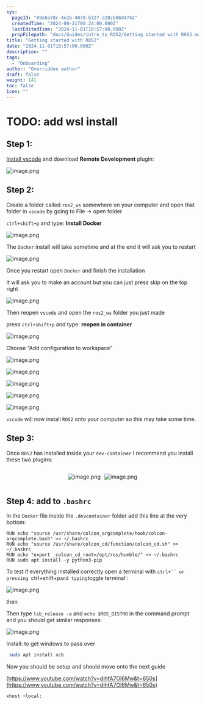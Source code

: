 ```yaml
---
sys:
  pageId: "89e0a78c-4e2b-4070-b327-d28cb0694742"
  createdTime: "2024-08-21T00:24:00.000Z"
  lastEditedTime: "2024-11-01T18:57:00.000Z"
  propFilepath: "docs/Guides/intro_to_ROS2/Getting started with ROS2.md"
title: "Getting started with ROS2"
date: "2024-11-01T18:57:00.000Z"
description: ""
tags:
  - "Onboarding"
author: "Overridden author"
draft: false
weight: 141
toc: false
icon: ""
---
```


# TODO: add wsl install

## Step 1:

[Install vscode](https://code.visualstudio.com/download) and download **Remote Development** plugin:

![image.png](https://prod-files-secure.s3.us-west-2.amazonaws.com/d518164a-d88e-44d1-a4ee-3adb3bd8bce0/efb52993-1881-4a40-b95e-6f020334f022/image.png?X-Amz-Algorithm=AWS4-HMAC-SHA256&X-Amz-Content-Sha256=UNSIGNED-PAYLOAD&X-Amz-Credential=ASIAZI2LB4667FQXUJKT%2F20250306%2Fus-west-2%2Fs3%2Faws4_request&X-Amz-Date=20250306T050847Z&X-Amz-Expires=3600&X-Amz-Security-Token=IQoJb3JpZ2luX2VjEN3%2F%2F%2F%2F%2F%2F%2F%2F%2F%2FwEaCXVzLXdlc3QtMiJGMEQCICYTLjKuU6VAgMmmH%2Ftsakc%2BasJ7wIuRliQuuc0qv5LhAiAErMTmRkSj%2BhOYdMKzyhb4xf5cm%2FUUzFiiUSkDMd26%2Fir%2FAwgmEAAaDDYzNzQyMzE4MzgwNSIMZ6F2rQrr7hPedIxgKtwDvdyAPW8r%2Bvc3rGIetjapWNfLELFSvE%2BEjCSfTesuYVi7dHew94hOM62tqIbH2b%2F1wAoPtKXjVygjweY3C5hqXRDA6AwkbcZBGTUR7h%2B0ufPHYrWZ%2BL%2B9xpl9VedKAHnNb1peC0x2o8Yijwo%2FLspRDm5b5H6ssnISVrFr0idyLiyvYUAzNRb0OZBQ924ubhKGL9dvGPTyoKHKaZ3isK4kOW2Y5Hm2X7ryf3bL%2B9CfzdAtkS3hx20GPuyEYMp5q96VgFr6BTre4k5ufWa0sUeGZ5gkHdkO1txcNIc4oxKl8D%2F%2FOh429gahfs1F2Rq90Of4mOpC3Kb6M7zB2VjRU2eYsIW2fOSCbQqMOQzxD7nmkxpDk4iEZ%2BsiiA0PYPKUaH72%2BiA5beYKLice5diV6nadxOWGuRcohvUjq9V2Ge1GjvQa3ClilRER%2BqK7siDhlmx90XIP3gWpl6xmHP0quheZSB5Lr24oPHdHaEelRSvrT%2FSX6IyvsT0NZoqMFtOlfbnwllAbVv59%2BzYBwzwIV8tpGCPZSxjaK31%2BYRF93DH779aqVrPvzk7221xlaN6FOxspqPZQLJnHfbcTxNv7mgV%2BnWe7VP%2FCBs4%2BvoG0XreLwFArRdzznSq4HFpTk7EwpNmkvgY6pgHNAC6Bx1RC%2F7hiDLgUozQuurDKNZFGa2cI6Fr2jzMzQQufjYnsHX7eecpBtSJycZH84nr30nTgsBIy5WXlbvanQQm2BJGcnWPeBRtI03DT0EWLWYiaroKu8Kgi8Z7rgoLyI3QeSeEyNX5JytlExp0tx8Xga6xQf3hvDJbKhgmM5mBaHBQ35NuA4aPjzZ4cRE1HZYD7ZStfUY55fU%2FO1jnFRR35famV&X-Amz-Signature=8fb5e720029c0226f2c96a21bdcb1e194582160e50cdfc31fff71c0b302c337e&X-Amz-SignedHeaders=host&x-id=GetObject)

## Step 2:

Create a folder called `ros2_ws` somewhere on your computer and open that folder in `vscode` by going to File → open folder 

`ctrl+shift+p` and type: **Install Docker**

![image.png](https://prod-files-secure.s3.us-west-2.amazonaws.com/d518164a-d88e-44d1-a4ee-3adb3bd8bce0/2269dc0e-1cd5-47ff-bceb-c04ad9b2eab0/image.png?X-Amz-Algorithm=AWS4-HMAC-SHA256&X-Amz-Content-Sha256=UNSIGNED-PAYLOAD&X-Amz-Credential=ASIAZI2LB4667FQXUJKT%2F20250306%2Fus-west-2%2Fs3%2Faws4_request&X-Amz-Date=20250306T050847Z&X-Amz-Expires=3600&X-Amz-Security-Token=IQoJb3JpZ2luX2VjEN3%2F%2F%2F%2F%2F%2F%2F%2F%2F%2FwEaCXVzLXdlc3QtMiJGMEQCICYTLjKuU6VAgMmmH%2Ftsakc%2BasJ7wIuRliQuuc0qv5LhAiAErMTmRkSj%2BhOYdMKzyhb4xf5cm%2FUUzFiiUSkDMd26%2Fir%2FAwgmEAAaDDYzNzQyMzE4MzgwNSIMZ6F2rQrr7hPedIxgKtwDvdyAPW8r%2Bvc3rGIetjapWNfLELFSvE%2BEjCSfTesuYVi7dHew94hOM62tqIbH2b%2F1wAoPtKXjVygjweY3C5hqXRDA6AwkbcZBGTUR7h%2B0ufPHYrWZ%2BL%2B9xpl9VedKAHnNb1peC0x2o8Yijwo%2FLspRDm5b5H6ssnISVrFr0idyLiyvYUAzNRb0OZBQ924ubhKGL9dvGPTyoKHKaZ3isK4kOW2Y5Hm2X7ryf3bL%2B9CfzdAtkS3hx20GPuyEYMp5q96VgFr6BTre4k5ufWa0sUeGZ5gkHdkO1txcNIc4oxKl8D%2F%2FOh429gahfs1F2Rq90Of4mOpC3Kb6M7zB2VjRU2eYsIW2fOSCbQqMOQzxD7nmkxpDk4iEZ%2BsiiA0PYPKUaH72%2BiA5beYKLice5diV6nadxOWGuRcohvUjq9V2Ge1GjvQa3ClilRER%2BqK7siDhlmx90XIP3gWpl6xmHP0quheZSB5Lr24oPHdHaEelRSvrT%2FSX6IyvsT0NZoqMFtOlfbnwllAbVv59%2BzYBwzwIV8tpGCPZSxjaK31%2BYRF93DH779aqVrPvzk7221xlaN6FOxspqPZQLJnHfbcTxNv7mgV%2BnWe7VP%2FCBs4%2BvoG0XreLwFArRdzznSq4HFpTk7EwpNmkvgY6pgHNAC6Bx1RC%2F7hiDLgUozQuurDKNZFGa2cI6Fr2jzMzQQufjYnsHX7eecpBtSJycZH84nr30nTgsBIy5WXlbvanQQm2BJGcnWPeBRtI03DT0EWLWYiaroKu8Kgi8Z7rgoLyI3QeSeEyNX5JytlExp0tx8Xga6xQf3hvDJbKhgmM5mBaHBQ35NuA4aPjzZ4cRE1HZYD7ZStfUY55fU%2FO1jnFRR35famV&X-Amz-Signature=29c975ce55a6b0b4d0b4ef8c07f19ec6c49795d6c325e4743f33c7e709f7c3af&X-Amz-SignedHeaders=host&x-id=GetObject)

The `Docker` install will take sometime and at the end it will ask you to restart

![image.png](https://prod-files-secure.s3.us-west-2.amazonaws.com/d518164a-d88e-44d1-a4ee-3adb3bd8bce0/ed233f78-be33-4b1f-b89c-9c346c0e961e/image.png?X-Amz-Algorithm=AWS4-HMAC-SHA256&X-Amz-Content-Sha256=UNSIGNED-PAYLOAD&X-Amz-Credential=ASIAZI2LB4667FQXUJKT%2F20250306%2Fus-west-2%2Fs3%2Faws4_request&X-Amz-Date=20250306T050847Z&X-Amz-Expires=3600&X-Amz-Security-Token=IQoJb3JpZ2luX2VjEN3%2F%2F%2F%2F%2F%2F%2F%2F%2F%2FwEaCXVzLXdlc3QtMiJGMEQCICYTLjKuU6VAgMmmH%2Ftsakc%2BasJ7wIuRliQuuc0qv5LhAiAErMTmRkSj%2BhOYdMKzyhb4xf5cm%2FUUzFiiUSkDMd26%2Fir%2FAwgmEAAaDDYzNzQyMzE4MzgwNSIMZ6F2rQrr7hPedIxgKtwDvdyAPW8r%2Bvc3rGIetjapWNfLELFSvE%2BEjCSfTesuYVi7dHew94hOM62tqIbH2b%2F1wAoPtKXjVygjweY3C5hqXRDA6AwkbcZBGTUR7h%2B0ufPHYrWZ%2BL%2B9xpl9VedKAHnNb1peC0x2o8Yijwo%2FLspRDm5b5H6ssnISVrFr0idyLiyvYUAzNRb0OZBQ924ubhKGL9dvGPTyoKHKaZ3isK4kOW2Y5Hm2X7ryf3bL%2B9CfzdAtkS3hx20GPuyEYMp5q96VgFr6BTre4k5ufWa0sUeGZ5gkHdkO1txcNIc4oxKl8D%2F%2FOh429gahfs1F2Rq90Of4mOpC3Kb6M7zB2VjRU2eYsIW2fOSCbQqMOQzxD7nmkxpDk4iEZ%2BsiiA0PYPKUaH72%2BiA5beYKLice5diV6nadxOWGuRcohvUjq9V2Ge1GjvQa3ClilRER%2BqK7siDhlmx90XIP3gWpl6xmHP0quheZSB5Lr24oPHdHaEelRSvrT%2FSX6IyvsT0NZoqMFtOlfbnwllAbVv59%2BzYBwzwIV8tpGCPZSxjaK31%2BYRF93DH779aqVrPvzk7221xlaN6FOxspqPZQLJnHfbcTxNv7mgV%2BnWe7VP%2FCBs4%2BvoG0XreLwFArRdzznSq4HFpTk7EwpNmkvgY6pgHNAC6Bx1RC%2F7hiDLgUozQuurDKNZFGa2cI6Fr2jzMzQQufjYnsHX7eecpBtSJycZH84nr30nTgsBIy5WXlbvanQQm2BJGcnWPeBRtI03DT0EWLWYiaroKu8Kgi8Z7rgoLyI3QeSeEyNX5JytlExp0tx8Xga6xQf3hvDJbKhgmM5mBaHBQ35NuA4aPjzZ4cRE1HZYD7ZStfUY55fU%2FO1jnFRR35famV&X-Amz-Signature=e0a99d914cc51afa2bdcbc3b27109aa19b37133a22e91a04b98d4cdd34b1616f&X-Amz-SignedHeaders=host&x-id=GetObject)

Once you restart open `Docker` and finish the installation

It will ask you to make an account but you can just press skip on the top right

![image.png](https://prod-files-secure.s3.us-west-2.amazonaws.com/d518164a-d88e-44d1-a4ee-3adb3bd8bce0/21010ad9-1659-4fd9-9f59-9932a09b2a3d/image.png?X-Amz-Algorithm=AWS4-HMAC-SHA256&X-Amz-Content-Sha256=UNSIGNED-PAYLOAD&X-Amz-Credential=ASIAZI2LB4667FQXUJKT%2F20250306%2Fus-west-2%2Fs3%2Faws4_request&X-Amz-Date=20250306T050847Z&X-Amz-Expires=3600&X-Amz-Security-Token=IQoJb3JpZ2luX2VjEN3%2F%2F%2F%2F%2F%2F%2F%2F%2F%2FwEaCXVzLXdlc3QtMiJGMEQCICYTLjKuU6VAgMmmH%2Ftsakc%2BasJ7wIuRliQuuc0qv5LhAiAErMTmRkSj%2BhOYdMKzyhb4xf5cm%2FUUzFiiUSkDMd26%2Fir%2FAwgmEAAaDDYzNzQyMzE4MzgwNSIMZ6F2rQrr7hPedIxgKtwDvdyAPW8r%2Bvc3rGIetjapWNfLELFSvE%2BEjCSfTesuYVi7dHew94hOM62tqIbH2b%2F1wAoPtKXjVygjweY3C5hqXRDA6AwkbcZBGTUR7h%2B0ufPHYrWZ%2BL%2B9xpl9VedKAHnNb1peC0x2o8Yijwo%2FLspRDm5b5H6ssnISVrFr0idyLiyvYUAzNRb0OZBQ924ubhKGL9dvGPTyoKHKaZ3isK4kOW2Y5Hm2X7ryf3bL%2B9CfzdAtkS3hx20GPuyEYMp5q96VgFr6BTre4k5ufWa0sUeGZ5gkHdkO1txcNIc4oxKl8D%2F%2FOh429gahfs1F2Rq90Of4mOpC3Kb6M7zB2VjRU2eYsIW2fOSCbQqMOQzxD7nmkxpDk4iEZ%2BsiiA0PYPKUaH72%2BiA5beYKLice5diV6nadxOWGuRcohvUjq9V2Ge1GjvQa3ClilRER%2BqK7siDhlmx90XIP3gWpl6xmHP0quheZSB5Lr24oPHdHaEelRSvrT%2FSX6IyvsT0NZoqMFtOlfbnwllAbVv59%2BzYBwzwIV8tpGCPZSxjaK31%2BYRF93DH779aqVrPvzk7221xlaN6FOxspqPZQLJnHfbcTxNv7mgV%2BnWe7VP%2FCBs4%2BvoG0XreLwFArRdzznSq4HFpTk7EwpNmkvgY6pgHNAC6Bx1RC%2F7hiDLgUozQuurDKNZFGa2cI6Fr2jzMzQQufjYnsHX7eecpBtSJycZH84nr30nTgsBIy5WXlbvanQQm2BJGcnWPeBRtI03DT0EWLWYiaroKu8Kgi8Z7rgoLyI3QeSeEyNX5JytlExp0tx8Xga6xQf3hvDJbKhgmM5mBaHBQ35NuA4aPjzZ4cRE1HZYD7ZStfUY55fU%2FO1jnFRR35famV&X-Amz-Signature=ff1b6f25e7e7caa84c874ff9e3fcc886d2fa9dccf798ef5a6004c77114826b60&X-Amz-SignedHeaders=host&x-id=GetObject)

Then reopen `vscode` and open the `ros2_ws` folder you just made

press `ctrl+shift+p` and type: **reopen in container**

![image.png](https://prod-files-secure.s3.us-west-2.amazonaws.com/d518164a-d88e-44d1-a4ee-3adb3bd8bce0/4e93b8c2-41ad-488c-8095-c74205196118/image.png?X-Amz-Algorithm=AWS4-HMAC-SHA256&X-Amz-Content-Sha256=UNSIGNED-PAYLOAD&X-Amz-Credential=ASIAZI2LB4667FQXUJKT%2F20250306%2Fus-west-2%2Fs3%2Faws4_request&X-Amz-Date=20250306T050847Z&X-Amz-Expires=3600&X-Amz-Security-Token=IQoJb3JpZ2luX2VjEN3%2F%2F%2F%2F%2F%2F%2F%2F%2F%2FwEaCXVzLXdlc3QtMiJGMEQCICYTLjKuU6VAgMmmH%2Ftsakc%2BasJ7wIuRliQuuc0qv5LhAiAErMTmRkSj%2BhOYdMKzyhb4xf5cm%2FUUzFiiUSkDMd26%2Fir%2FAwgmEAAaDDYzNzQyMzE4MzgwNSIMZ6F2rQrr7hPedIxgKtwDvdyAPW8r%2Bvc3rGIetjapWNfLELFSvE%2BEjCSfTesuYVi7dHew94hOM62tqIbH2b%2F1wAoPtKXjVygjweY3C5hqXRDA6AwkbcZBGTUR7h%2B0ufPHYrWZ%2BL%2B9xpl9VedKAHnNb1peC0x2o8Yijwo%2FLspRDm5b5H6ssnISVrFr0idyLiyvYUAzNRb0OZBQ924ubhKGL9dvGPTyoKHKaZ3isK4kOW2Y5Hm2X7ryf3bL%2B9CfzdAtkS3hx20GPuyEYMp5q96VgFr6BTre4k5ufWa0sUeGZ5gkHdkO1txcNIc4oxKl8D%2F%2FOh429gahfs1F2Rq90Of4mOpC3Kb6M7zB2VjRU2eYsIW2fOSCbQqMOQzxD7nmkxpDk4iEZ%2BsiiA0PYPKUaH72%2BiA5beYKLice5diV6nadxOWGuRcohvUjq9V2Ge1GjvQa3ClilRER%2BqK7siDhlmx90XIP3gWpl6xmHP0quheZSB5Lr24oPHdHaEelRSvrT%2FSX6IyvsT0NZoqMFtOlfbnwllAbVv59%2BzYBwzwIV8tpGCPZSxjaK31%2BYRF93DH779aqVrPvzk7221xlaN6FOxspqPZQLJnHfbcTxNv7mgV%2BnWe7VP%2FCBs4%2BvoG0XreLwFArRdzznSq4HFpTk7EwpNmkvgY6pgHNAC6Bx1RC%2F7hiDLgUozQuurDKNZFGa2cI6Fr2jzMzQQufjYnsHX7eecpBtSJycZH84nr30nTgsBIy5WXlbvanQQm2BJGcnWPeBRtI03DT0EWLWYiaroKu8Kgi8Z7rgoLyI3QeSeEyNX5JytlExp0tx8Xga6xQf3hvDJbKhgmM5mBaHBQ35NuA4aPjzZ4cRE1HZYD7ZStfUY55fU%2FO1jnFRR35famV&X-Amz-Signature=be553f1b82c2a0fbc895176279c652fba924bc5c7a57855054fbfbb9922349ef&X-Amz-SignedHeaders=host&x-id=GetObject)

Choose “Add configuration to workspace”

![image.png](https://prod-files-secure.s3.us-west-2.amazonaws.com/d518164a-d88e-44d1-a4ee-3adb3bd8bce0/9560b282-5060-4989-ba37-97e7b2c22476/image.png?X-Amz-Algorithm=AWS4-HMAC-SHA256&X-Amz-Content-Sha256=UNSIGNED-PAYLOAD&X-Amz-Credential=ASIAZI2LB4667FQXUJKT%2F20250306%2Fus-west-2%2Fs3%2Faws4_request&X-Amz-Date=20250306T050847Z&X-Amz-Expires=3600&X-Amz-Security-Token=IQoJb3JpZ2luX2VjEN3%2F%2F%2F%2F%2F%2F%2F%2F%2F%2FwEaCXVzLXdlc3QtMiJGMEQCICYTLjKuU6VAgMmmH%2Ftsakc%2BasJ7wIuRliQuuc0qv5LhAiAErMTmRkSj%2BhOYdMKzyhb4xf5cm%2FUUzFiiUSkDMd26%2Fir%2FAwgmEAAaDDYzNzQyMzE4MzgwNSIMZ6F2rQrr7hPedIxgKtwDvdyAPW8r%2Bvc3rGIetjapWNfLELFSvE%2BEjCSfTesuYVi7dHew94hOM62tqIbH2b%2F1wAoPtKXjVygjweY3C5hqXRDA6AwkbcZBGTUR7h%2B0ufPHYrWZ%2BL%2B9xpl9VedKAHnNb1peC0x2o8Yijwo%2FLspRDm5b5H6ssnISVrFr0idyLiyvYUAzNRb0OZBQ924ubhKGL9dvGPTyoKHKaZ3isK4kOW2Y5Hm2X7ryf3bL%2B9CfzdAtkS3hx20GPuyEYMp5q96VgFr6BTre4k5ufWa0sUeGZ5gkHdkO1txcNIc4oxKl8D%2F%2FOh429gahfs1F2Rq90Of4mOpC3Kb6M7zB2VjRU2eYsIW2fOSCbQqMOQzxD7nmkxpDk4iEZ%2BsiiA0PYPKUaH72%2BiA5beYKLice5diV6nadxOWGuRcohvUjq9V2Ge1GjvQa3ClilRER%2BqK7siDhlmx90XIP3gWpl6xmHP0quheZSB5Lr24oPHdHaEelRSvrT%2FSX6IyvsT0NZoqMFtOlfbnwllAbVv59%2BzYBwzwIV8tpGCPZSxjaK31%2BYRF93DH779aqVrPvzk7221xlaN6FOxspqPZQLJnHfbcTxNv7mgV%2BnWe7VP%2FCBs4%2BvoG0XreLwFArRdzznSq4HFpTk7EwpNmkvgY6pgHNAC6Bx1RC%2F7hiDLgUozQuurDKNZFGa2cI6Fr2jzMzQQufjYnsHX7eecpBtSJycZH84nr30nTgsBIy5WXlbvanQQm2BJGcnWPeBRtI03DT0EWLWYiaroKu8Kgi8Z7rgoLyI3QeSeEyNX5JytlExp0tx8Xga6xQf3hvDJbKhgmM5mBaHBQ35NuA4aPjzZ4cRE1HZYD7ZStfUY55fU%2FO1jnFRR35famV&X-Amz-Signature=f3b5bac581e7aa09ff4aad255cd5d766108813e6302769bc9f4fad83eb2683f2&X-Amz-SignedHeaders=host&x-id=GetObject)

![image.png](https://prod-files-secure.s3.us-west-2.amazonaws.com/d518164a-d88e-44d1-a4ee-3adb3bd8bce0/2ee63f81-886b-48e8-a553-dc6e5eac99e4/image.png?X-Amz-Algorithm=AWS4-HMAC-SHA256&X-Amz-Content-Sha256=UNSIGNED-PAYLOAD&X-Amz-Credential=ASIAZI2LB4667FQXUJKT%2F20250306%2Fus-west-2%2Fs3%2Faws4_request&X-Amz-Date=20250306T050847Z&X-Amz-Expires=3600&X-Amz-Security-Token=IQoJb3JpZ2luX2VjEN3%2F%2F%2F%2F%2F%2F%2F%2F%2F%2FwEaCXVzLXdlc3QtMiJGMEQCICYTLjKuU6VAgMmmH%2Ftsakc%2BasJ7wIuRliQuuc0qv5LhAiAErMTmRkSj%2BhOYdMKzyhb4xf5cm%2FUUzFiiUSkDMd26%2Fir%2FAwgmEAAaDDYzNzQyMzE4MzgwNSIMZ6F2rQrr7hPedIxgKtwDvdyAPW8r%2Bvc3rGIetjapWNfLELFSvE%2BEjCSfTesuYVi7dHew94hOM62tqIbH2b%2F1wAoPtKXjVygjweY3C5hqXRDA6AwkbcZBGTUR7h%2B0ufPHYrWZ%2BL%2B9xpl9VedKAHnNb1peC0x2o8Yijwo%2FLspRDm5b5H6ssnISVrFr0idyLiyvYUAzNRb0OZBQ924ubhKGL9dvGPTyoKHKaZ3isK4kOW2Y5Hm2X7ryf3bL%2B9CfzdAtkS3hx20GPuyEYMp5q96VgFr6BTre4k5ufWa0sUeGZ5gkHdkO1txcNIc4oxKl8D%2F%2FOh429gahfs1F2Rq90Of4mOpC3Kb6M7zB2VjRU2eYsIW2fOSCbQqMOQzxD7nmkxpDk4iEZ%2BsiiA0PYPKUaH72%2BiA5beYKLice5diV6nadxOWGuRcohvUjq9V2Ge1GjvQa3ClilRER%2BqK7siDhlmx90XIP3gWpl6xmHP0quheZSB5Lr24oPHdHaEelRSvrT%2FSX6IyvsT0NZoqMFtOlfbnwllAbVv59%2BzYBwzwIV8tpGCPZSxjaK31%2BYRF93DH779aqVrPvzk7221xlaN6FOxspqPZQLJnHfbcTxNv7mgV%2BnWe7VP%2FCBs4%2BvoG0XreLwFArRdzznSq4HFpTk7EwpNmkvgY6pgHNAC6Bx1RC%2F7hiDLgUozQuurDKNZFGa2cI6Fr2jzMzQQufjYnsHX7eecpBtSJycZH84nr30nTgsBIy5WXlbvanQQm2BJGcnWPeBRtI03DT0EWLWYiaroKu8Kgi8Z7rgoLyI3QeSeEyNX5JytlExp0tx8Xga6xQf3hvDJbKhgmM5mBaHBQ35NuA4aPjzZ4cRE1HZYD7ZStfUY55fU%2FO1jnFRR35famV&X-Amz-Signature=95e5acdd5950229c5967321d8be2f7c3e82d29d1e4b206598468fd44ceebec20&X-Amz-SignedHeaders=host&x-id=GetObject)

![image.png](https://prod-files-secure.s3.us-west-2.amazonaws.com/d518164a-d88e-44d1-a4ee-3adb3bd8bce0/ae1580b2-b048-407e-aed9-b584224a7a04/image.png?X-Amz-Algorithm=AWS4-HMAC-SHA256&X-Amz-Content-Sha256=UNSIGNED-PAYLOAD&X-Amz-Credential=ASIAZI2LB4667FQXUJKT%2F20250306%2Fus-west-2%2Fs3%2Faws4_request&X-Amz-Date=20250306T050847Z&X-Amz-Expires=3600&X-Amz-Security-Token=IQoJb3JpZ2luX2VjEN3%2F%2F%2F%2F%2F%2F%2F%2F%2F%2FwEaCXVzLXdlc3QtMiJGMEQCICYTLjKuU6VAgMmmH%2Ftsakc%2BasJ7wIuRliQuuc0qv5LhAiAErMTmRkSj%2BhOYdMKzyhb4xf5cm%2FUUzFiiUSkDMd26%2Fir%2FAwgmEAAaDDYzNzQyMzE4MzgwNSIMZ6F2rQrr7hPedIxgKtwDvdyAPW8r%2Bvc3rGIetjapWNfLELFSvE%2BEjCSfTesuYVi7dHew94hOM62tqIbH2b%2F1wAoPtKXjVygjweY3C5hqXRDA6AwkbcZBGTUR7h%2B0ufPHYrWZ%2BL%2B9xpl9VedKAHnNb1peC0x2o8Yijwo%2FLspRDm5b5H6ssnISVrFr0idyLiyvYUAzNRb0OZBQ924ubhKGL9dvGPTyoKHKaZ3isK4kOW2Y5Hm2X7ryf3bL%2B9CfzdAtkS3hx20GPuyEYMp5q96VgFr6BTre4k5ufWa0sUeGZ5gkHdkO1txcNIc4oxKl8D%2F%2FOh429gahfs1F2Rq90Of4mOpC3Kb6M7zB2VjRU2eYsIW2fOSCbQqMOQzxD7nmkxpDk4iEZ%2BsiiA0PYPKUaH72%2BiA5beYKLice5diV6nadxOWGuRcohvUjq9V2Ge1GjvQa3ClilRER%2BqK7siDhlmx90XIP3gWpl6xmHP0quheZSB5Lr24oPHdHaEelRSvrT%2FSX6IyvsT0NZoqMFtOlfbnwllAbVv59%2BzYBwzwIV8tpGCPZSxjaK31%2BYRF93DH779aqVrPvzk7221xlaN6FOxspqPZQLJnHfbcTxNv7mgV%2BnWe7VP%2FCBs4%2BvoG0XreLwFArRdzznSq4HFpTk7EwpNmkvgY6pgHNAC6Bx1RC%2F7hiDLgUozQuurDKNZFGa2cI6Fr2jzMzQQufjYnsHX7eecpBtSJycZH84nr30nTgsBIy5WXlbvanQQm2BJGcnWPeBRtI03DT0EWLWYiaroKu8Kgi8Z7rgoLyI3QeSeEyNX5JytlExp0tx8Xga6xQf3hvDJbKhgmM5mBaHBQ35NuA4aPjzZ4cRE1HZYD7ZStfUY55fU%2FO1jnFRR35famV&X-Amz-Signature=a64b33cc664b9e9aeb667600bcec091e87119fa51ebc8b7100290d4145473281&X-Amz-SignedHeaders=host&x-id=GetObject)

![image.png](https://prod-files-secure.s3.us-west-2.amazonaws.com/d518164a-d88e-44d1-a4ee-3adb3bd8bce0/53255b28-f75e-430f-b9e3-c0ac8577e42b/image.png?X-Amz-Algorithm=AWS4-HMAC-SHA256&X-Amz-Content-Sha256=UNSIGNED-PAYLOAD&X-Amz-Credential=ASIAZI2LB4667FQXUJKT%2F20250306%2Fus-west-2%2Fs3%2Faws4_request&X-Amz-Date=20250306T050847Z&X-Amz-Expires=3600&X-Amz-Security-Token=IQoJb3JpZ2luX2VjEN3%2F%2F%2F%2F%2F%2F%2F%2F%2F%2FwEaCXVzLXdlc3QtMiJGMEQCICYTLjKuU6VAgMmmH%2Ftsakc%2BasJ7wIuRliQuuc0qv5LhAiAErMTmRkSj%2BhOYdMKzyhb4xf5cm%2FUUzFiiUSkDMd26%2Fir%2FAwgmEAAaDDYzNzQyMzE4MzgwNSIMZ6F2rQrr7hPedIxgKtwDvdyAPW8r%2Bvc3rGIetjapWNfLELFSvE%2BEjCSfTesuYVi7dHew94hOM62tqIbH2b%2F1wAoPtKXjVygjweY3C5hqXRDA6AwkbcZBGTUR7h%2B0ufPHYrWZ%2BL%2B9xpl9VedKAHnNb1peC0x2o8Yijwo%2FLspRDm5b5H6ssnISVrFr0idyLiyvYUAzNRb0OZBQ924ubhKGL9dvGPTyoKHKaZ3isK4kOW2Y5Hm2X7ryf3bL%2B9CfzdAtkS3hx20GPuyEYMp5q96VgFr6BTre4k5ufWa0sUeGZ5gkHdkO1txcNIc4oxKl8D%2F%2FOh429gahfs1F2Rq90Of4mOpC3Kb6M7zB2VjRU2eYsIW2fOSCbQqMOQzxD7nmkxpDk4iEZ%2BsiiA0PYPKUaH72%2BiA5beYKLice5diV6nadxOWGuRcohvUjq9V2Ge1GjvQa3ClilRER%2BqK7siDhlmx90XIP3gWpl6xmHP0quheZSB5Lr24oPHdHaEelRSvrT%2FSX6IyvsT0NZoqMFtOlfbnwllAbVv59%2BzYBwzwIV8tpGCPZSxjaK31%2BYRF93DH779aqVrPvzk7221xlaN6FOxspqPZQLJnHfbcTxNv7mgV%2BnWe7VP%2FCBs4%2BvoG0XreLwFArRdzznSq4HFpTk7EwpNmkvgY6pgHNAC6Bx1RC%2F7hiDLgUozQuurDKNZFGa2cI6Fr2jzMzQQufjYnsHX7eecpBtSJycZH84nr30nTgsBIy5WXlbvanQQm2BJGcnWPeBRtI03DT0EWLWYiaroKu8Kgi8Z7rgoLyI3QeSeEyNX5JytlExp0tx8Xga6xQf3hvDJbKhgmM5mBaHBQ35NuA4aPjzZ4cRE1HZYD7ZStfUY55fU%2FO1jnFRR35famV&X-Amz-Signature=0235f7e7876944aab9071d1f669fc301bb48ae895b05cec2416569976695e5e3&X-Amz-SignedHeaders=host&x-id=GetObject)

![image.png](https://prod-files-secure.s3.us-west-2.amazonaws.com/d518164a-d88e-44d1-a4ee-3adb3bd8bce0/7c562767-5af9-4ffb-97d1-327bcdf4ee00/image.png?X-Amz-Algorithm=AWS4-HMAC-SHA256&X-Amz-Content-Sha256=UNSIGNED-PAYLOAD&X-Amz-Credential=ASIAZI2LB4667FQXUJKT%2F20250306%2Fus-west-2%2Fs3%2Faws4_request&X-Amz-Date=20250306T050847Z&X-Amz-Expires=3600&X-Amz-Security-Token=IQoJb3JpZ2luX2VjEN3%2F%2F%2F%2F%2F%2F%2F%2F%2F%2FwEaCXVzLXdlc3QtMiJGMEQCICYTLjKuU6VAgMmmH%2Ftsakc%2BasJ7wIuRliQuuc0qv5LhAiAErMTmRkSj%2BhOYdMKzyhb4xf5cm%2FUUzFiiUSkDMd26%2Fir%2FAwgmEAAaDDYzNzQyMzE4MzgwNSIMZ6F2rQrr7hPedIxgKtwDvdyAPW8r%2Bvc3rGIetjapWNfLELFSvE%2BEjCSfTesuYVi7dHew94hOM62tqIbH2b%2F1wAoPtKXjVygjweY3C5hqXRDA6AwkbcZBGTUR7h%2B0ufPHYrWZ%2BL%2B9xpl9VedKAHnNb1peC0x2o8Yijwo%2FLspRDm5b5H6ssnISVrFr0idyLiyvYUAzNRb0OZBQ924ubhKGL9dvGPTyoKHKaZ3isK4kOW2Y5Hm2X7ryf3bL%2B9CfzdAtkS3hx20GPuyEYMp5q96VgFr6BTre4k5ufWa0sUeGZ5gkHdkO1txcNIc4oxKl8D%2F%2FOh429gahfs1F2Rq90Of4mOpC3Kb6M7zB2VjRU2eYsIW2fOSCbQqMOQzxD7nmkxpDk4iEZ%2BsiiA0PYPKUaH72%2BiA5beYKLice5diV6nadxOWGuRcohvUjq9V2Ge1GjvQa3ClilRER%2BqK7siDhlmx90XIP3gWpl6xmHP0quheZSB5Lr24oPHdHaEelRSvrT%2FSX6IyvsT0NZoqMFtOlfbnwllAbVv59%2BzYBwzwIV8tpGCPZSxjaK31%2BYRF93DH779aqVrPvzk7221xlaN6FOxspqPZQLJnHfbcTxNv7mgV%2BnWe7VP%2FCBs4%2BvoG0XreLwFArRdzznSq4HFpTk7EwpNmkvgY6pgHNAC6Bx1RC%2F7hiDLgUozQuurDKNZFGa2cI6Fr2jzMzQQufjYnsHX7eecpBtSJycZH84nr30nTgsBIy5WXlbvanQQm2BJGcnWPeBRtI03DT0EWLWYiaroKu8Kgi8Z7rgoLyI3QeSeEyNX5JytlExp0tx8Xga6xQf3hvDJbKhgmM5mBaHBQ35NuA4aPjzZ4cRE1HZYD7ZStfUY55fU%2FO1jnFRR35famV&X-Amz-Signature=83f866a025e9cc850bf1fdc2d9251fbc7f6d7bd954b9f94f2767c9c7b9e8784e&X-Amz-SignedHeaders=host&x-id=GetObject)

`vscode` will now install `ROS2` onto your computer so this may take some time.

## Step 3:

Once `ROS2` has installed inside your `dev-container` I recommend you install these two plugins:

<div style="display: flex;flex-direction: row; column-gap:10px; max-width: 630px;justify-content: center;">
<div>

![image.png](https://prod-files-secure.s3.us-west-2.amazonaws.com/d518164a-d88e-44d1-a4ee-3adb3bd8bce0/3fc3d550-5a54-4ba1-ba6b-faa01cdb7369/image.png?X-Amz-Algorithm=AWS4-HMAC-SHA256&X-Amz-Content-Sha256=UNSIGNED-PAYLOAD&X-Amz-Credential=ASIAZI2LB4666JGCOG5F%2F20250306%2Fus-west-2%2Fs3%2Faws4_request&X-Amz-Date=20250306T050850Z&X-Amz-Expires=3600&X-Amz-Security-Token=IQoJb3JpZ2luX2VjEN3%2F%2F%2F%2F%2F%2F%2F%2F%2F%2FwEaCXVzLXdlc3QtMiJIMEYCIQC97Vd21pyUi1QkZxTiISBOTHBeR2%2BKIXa2J1JjlIFdkAIhAMpBHuvQqrP%2Bta0PUqlNblwvAuUJFLK1it35D0P4Kaq2Kv8DCCYQABoMNjM3NDIzMTgzODA1IgwKzR97GiN9Lhgak7sq3AO07FQdy%2F%2BN8X%2BLpu0zVTIMASiiXIiL6M059%2BnQcZ6rxONjbe20htmfVzBoNKjnPl5WGK%2BQQ5PSuYrN66kkn2GAfFDnHk4LtIMR5R87LeCGhRis%2BGPBe83Z7vgXv3iyGZFGi5hQMclt4tgHChKT7mZXO3O038ULiBzAX1de%2Bg7Ibywd9h2vsdq7npvWxl3wp69J92uXWWL5Wh4EbsduKQg1u7IHPuseAzFaOd666MGJFb47t1kDKfDDDzU1JBocmXZozC9A%2B2aZfVXHvAeMsC3UxRhCtwyuQKIwly7iHcF4%2BwcOJhqS%2FOxsFuxfPX3tjNdfI3BOoxObLE932wMYZGto%2FCU1Pksik3muXO%2BMjfjujlpkZMYkY%2B79zawu7qetdKSlqOczGk4mddlc5VR1iiIt3%2FAsLVjZ1qdV5is%2F1zgNwkm%2BQ5V76DEWq4IzWaSJQ17ugRIzCTAGQfNFesUi1u%2BvGINvpsESfRSzsEVuhyoT3GdHD18kuPc8FbGhYwzS8wKgd%2FumGTFs9mFR1lBy8gEdmv%2BKOlZ4fF%2BMYsVLqXxlnIBilg8Zil9%2F66CmQMdioocqfG9%2B5MlhpU4G3eN%2BLIX2ZZUEs2oI%2Bh44gnqVv7JRXYby6ii0ZwYYFRSWzTCG2KS%2BBjqkAbh5lKYGj%2Fvc6Jh5GCdi5vP%2BLH27DBCclgrUjkqghs9ZMWQCklglvGPsQr%2FimPwi8djBQigS2G828wFDZUcw1d%2FPilFJ1MBS2ZyHJAdblnjHY1S3jHeH7iJD5QssVhS9mrLlltdn3g%2BY8JRID9T701FY5kM26MsvlI0RCI1UCs3gxrEyhExPSC6jXurbH5TBGOkobnPpOoSTZCcj8bw7E8WYKIIZ&X-Amz-Signature=28052b89c7fae2c2bbd50765fab2ea431574453ebaf2f8b81c34c1fcb262fa10&X-Amz-SignedHeaders=host&x-id=GetObject)

</div>
<div>

![image.png](https://prod-files-secure.s3.us-west-2.amazonaws.com/d518164a-d88e-44d1-a4ee-3adb3bd8bce0/d994cc66-13c2-4093-a5a3-f84cf4601a82/image.png?X-Amz-Algorithm=AWS4-HMAC-SHA256&X-Amz-Content-Sha256=UNSIGNED-PAYLOAD&X-Amz-Credential=ASIAZI2LB466QVAV5CJN%2F20250306%2Fus-west-2%2Fs3%2Faws4_request&X-Amz-Date=20250306T050851Z&X-Amz-Expires=3600&X-Amz-Security-Token=IQoJb3JpZ2luX2VjEN3%2F%2F%2F%2F%2F%2F%2F%2F%2F%2FwEaCXVzLXdlc3QtMiJHMEUCIFOAxKJp9OXoFusSsTNHjzm2D%2Btvmr6N2qYWoWK9lyPBAiEAmTi%2FF3kg3K0gWFSHj3T%2FYNJGUDiYM6M7HoS%2FqQFRZuUq%2FwMIJhAAGgw2Mzc0MjMxODM4MDUiDE0VAhnJoTFRuv6eqSrcAzU8n8EiS5%2Fpz4tRHRJkE5Bi4Fr7RQ9y1PdDHFMDZ%2Bi9L%2FbRV5fyUK5heOyzA8yA2p64lotJ5CMMbz2Im8%2Bl1%2BNKtG3XztwrHXbYzTgvVIOQDlvgBeuzDEKSde3PDj%2F8MTVKU6w6m3h0SSNrOsN%2BfncmBHSgV%2FBVnNAYHOp3Hh5KcccxrQPw3kHZGvQYBq6fk4kOcJDD0DKwAN%2FR9tiXVbPhuZ5m5fCT6F7IkmuBMDTEu3HFW6sXx2ZLUYnBc0fj6yrZPKPVFzVxCpr22QxD8l34VYeBx2Qw7GLnAAt%2BF1s%2BTyD34UQuGJVdwNYy0cxJ522c%2BkHEpR9VkDmJ5m0D0c9tAD0EEyjPZkEKhGNp%2BkUwUH%2FOGf21yldLKDq9xcp3K%2Fldd%2BwAV42zNLoLgG36VF%2F5Ao6XXMyu0eq%2FfA8Ggs2K%2FMAHf5FjzD%2BPRCNvzyRwgm41wE1fGBxP6Hl5uZcF1FUoBc7DVB3nRY%2FS2LYndK7sWyuwNpv8tMXBVV7mEyeKo6582lN0Xb23Y0RKvr9IAEbqara2scER6mBY3EjmptXzEP55qSr95oHv1eJN9lrefTH5PcnT7NVdIMD2cAOE7oVW5h7wMyeA5cZoraOdf6OZHkbsvbAO9MbSdqK%2BMJLYpL4GOqUBAN09lNBn2dWTsYbk5Hzi7dLf3PXNuqQawh811GlU8RTRYDUnC6u%2FBgiIMr1O3sRc%2BcqsB1B8F4NkWAu6aQEi0RRLWwnuNFufql3KIf%2B9%2B2NDzZ4%2B%2FNOgdErgYS3vQH7wCp5SXhR7K%2FtldLF4eBqDMGpes%2F9U4buDDNiE%2F6id2v7sVKN94LPzqsd1v8Wqmjb6IHwNVolYcczOqH1Zck7qdXq7qIUg&X-Amz-Signature=3e2ec7e7ba8716954cca7eaed047cb2bcb9142f4ab3e0db3097d4840eb57148c&X-Amz-SignedHeaders=host&x-id=GetObject)

</div>
</div>

## Step 4: add to `.bashrc`

In the `Docker` file inside the `.devcontainer` folder add this line at the very bottom: 

```docker
RUN echo "source /usr/share/colcon_argcomplete/hook/colcon-argcomplete.bash" >> ~/.bashrc
RUN echo "source /usr/share/colcon_cd/function/colcon_cd.sh" >> ~/.bashrc
RUN echo "export _colcon_cd_root=/opt/ros/humble/" >> ~/.bashrc
RUN sudo apt install -y python3-pip 
```

To test if everything installed correctly open a terminal with `ctrl+`` or pressing `ctrl+shift+p` and typing `toggle terminal`:

![image.png](https://prod-files-secure.s3.us-west-2.amazonaws.com/d518164a-d88e-44d1-a4ee-3adb3bd8bce0/6a4943d8-b04e-4c02-9a58-775f3384d1a5/image.png?X-Amz-Algorithm=AWS4-HMAC-SHA256&X-Amz-Content-Sha256=UNSIGNED-PAYLOAD&X-Amz-Credential=ASIAZI2LB4667FQXUJKT%2F20250306%2Fus-west-2%2Fs3%2Faws4_request&X-Amz-Date=20250306T050847Z&X-Amz-Expires=3600&X-Amz-Security-Token=IQoJb3JpZ2luX2VjEN3%2F%2F%2F%2F%2F%2F%2F%2F%2F%2FwEaCXVzLXdlc3QtMiJGMEQCICYTLjKuU6VAgMmmH%2Ftsakc%2BasJ7wIuRliQuuc0qv5LhAiAErMTmRkSj%2BhOYdMKzyhb4xf5cm%2FUUzFiiUSkDMd26%2Fir%2FAwgmEAAaDDYzNzQyMzE4MzgwNSIMZ6F2rQrr7hPedIxgKtwDvdyAPW8r%2Bvc3rGIetjapWNfLELFSvE%2BEjCSfTesuYVi7dHew94hOM62tqIbH2b%2F1wAoPtKXjVygjweY3C5hqXRDA6AwkbcZBGTUR7h%2B0ufPHYrWZ%2BL%2B9xpl9VedKAHnNb1peC0x2o8Yijwo%2FLspRDm5b5H6ssnISVrFr0idyLiyvYUAzNRb0OZBQ924ubhKGL9dvGPTyoKHKaZ3isK4kOW2Y5Hm2X7ryf3bL%2B9CfzdAtkS3hx20GPuyEYMp5q96VgFr6BTre4k5ufWa0sUeGZ5gkHdkO1txcNIc4oxKl8D%2F%2FOh429gahfs1F2Rq90Of4mOpC3Kb6M7zB2VjRU2eYsIW2fOSCbQqMOQzxD7nmkxpDk4iEZ%2BsiiA0PYPKUaH72%2BiA5beYKLice5diV6nadxOWGuRcohvUjq9V2Ge1GjvQa3ClilRER%2BqK7siDhlmx90XIP3gWpl6xmHP0quheZSB5Lr24oPHdHaEelRSvrT%2FSX6IyvsT0NZoqMFtOlfbnwllAbVv59%2BzYBwzwIV8tpGCPZSxjaK31%2BYRF93DH779aqVrPvzk7221xlaN6FOxspqPZQLJnHfbcTxNv7mgV%2BnWe7VP%2FCBs4%2BvoG0XreLwFArRdzznSq4HFpTk7EwpNmkvgY6pgHNAC6Bx1RC%2F7hiDLgUozQuurDKNZFGa2cI6Fr2jzMzQQufjYnsHX7eecpBtSJycZH84nr30nTgsBIy5WXlbvanQQm2BJGcnWPeBRtI03DT0EWLWYiaroKu8Kgi8Z7rgoLyI3QeSeEyNX5JytlExp0tx8Xga6xQf3hvDJbKhgmM5mBaHBQ35NuA4aPjzZ4cRE1HZYD7ZStfUY55fU%2FO1jnFRR35famV&X-Amz-Signature=1744025f9e695bd55fa9f8e1081dae93b03efd0cb79c002f696dcc633133eea8&X-Amz-SignedHeaders=host&x-id=GetObject)

then 

Then type `lsb_release -a` and `echo $ROS_DISTRO` in the command prompt and you should get similar responses:

![image.png](https://prod-files-secure.s3.us-west-2.amazonaws.com/d518164a-d88e-44d1-a4ee-3adb3bd8bce0/3e635dec-a805-4e85-8b9e-d000e5b71a4e/image.png?X-Amz-Algorithm=AWS4-HMAC-SHA256&X-Amz-Content-Sha256=UNSIGNED-PAYLOAD&X-Amz-Credential=ASIAZI2LB4667FQXUJKT%2F20250306%2Fus-west-2%2Fs3%2Faws4_request&X-Amz-Date=20250306T050847Z&X-Amz-Expires=3600&X-Amz-Security-Token=IQoJb3JpZ2luX2VjEN3%2F%2F%2F%2F%2F%2F%2F%2F%2F%2FwEaCXVzLXdlc3QtMiJGMEQCICYTLjKuU6VAgMmmH%2Ftsakc%2BasJ7wIuRliQuuc0qv5LhAiAErMTmRkSj%2BhOYdMKzyhb4xf5cm%2FUUzFiiUSkDMd26%2Fir%2FAwgmEAAaDDYzNzQyMzE4MzgwNSIMZ6F2rQrr7hPedIxgKtwDvdyAPW8r%2Bvc3rGIetjapWNfLELFSvE%2BEjCSfTesuYVi7dHew94hOM62tqIbH2b%2F1wAoPtKXjVygjweY3C5hqXRDA6AwkbcZBGTUR7h%2B0ufPHYrWZ%2BL%2B9xpl9VedKAHnNb1peC0x2o8Yijwo%2FLspRDm5b5H6ssnISVrFr0idyLiyvYUAzNRb0OZBQ924ubhKGL9dvGPTyoKHKaZ3isK4kOW2Y5Hm2X7ryf3bL%2B9CfzdAtkS3hx20GPuyEYMp5q96VgFr6BTre4k5ufWa0sUeGZ5gkHdkO1txcNIc4oxKl8D%2F%2FOh429gahfs1F2Rq90Of4mOpC3Kb6M7zB2VjRU2eYsIW2fOSCbQqMOQzxD7nmkxpDk4iEZ%2BsiiA0PYPKUaH72%2BiA5beYKLice5diV6nadxOWGuRcohvUjq9V2Ge1GjvQa3ClilRER%2BqK7siDhlmx90XIP3gWpl6xmHP0quheZSB5Lr24oPHdHaEelRSvrT%2FSX6IyvsT0NZoqMFtOlfbnwllAbVv59%2BzYBwzwIV8tpGCPZSxjaK31%2BYRF93DH779aqVrPvzk7221xlaN6FOxspqPZQLJnHfbcTxNv7mgV%2BnWe7VP%2FCBs4%2BvoG0XreLwFArRdzznSq4HFpTk7EwpNmkvgY6pgHNAC6Bx1RC%2F7hiDLgUozQuurDKNZFGa2cI6Fr2jzMzQQufjYnsHX7eecpBtSJycZH84nr30nTgsBIy5WXlbvanQQm2BJGcnWPeBRtI03DT0EWLWYiaroKu8Kgi8Z7rgoLyI3QeSeEyNX5JytlExp0tx8Xga6xQf3hvDJbKhgmM5mBaHBQ35NuA4aPjzZ4cRE1HZYD7ZStfUY55fU%2FO1jnFRR35famV&X-Amz-Signature=23f8a4268b8eb4f26f92cae7b6be71f0403fe60cfc88e228dd584af0730fbf4d&X-Amz-SignedHeaders=host&x-id=GetObject)

Install:  to get windows to pass over

```bash
 sudo apt install xcb
```

Now you should be setup and should move onto the next guide 

[https://www.youtube.com/watch?v=dihfA7Ol6Mw&t=650s](https://www.youtube.com/watch?v=dihfA7Ol6Mw&t=650s)

```python
xhost +local:
```
